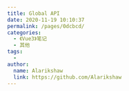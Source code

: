 ```yaml
---
title: Global API
date: 2020-11-19 10:10:37
permalink: /pages/0dcbcd/
categories:
  - 《Vue3》笔记
  - 其他
tags:
  - 
author: 
  name: Alarikshaw
  link: https://github.com/Alarikshaw
---
```

